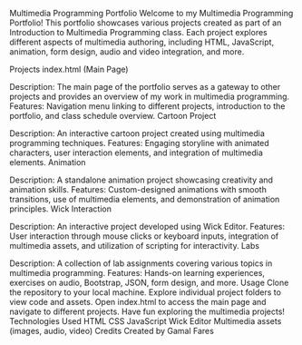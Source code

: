 Multimedia Programming Portfolio
Welcome to my Multimedia Programming Portfolio! 
This portfolio showcases various projects created as part of an Introduction to Multimedia Programming class.
Each project explores different aspects of multimedia authoring, including HTML, JavaScript, animation, form design,
audio and video integration, and more.


Projects
index.html (Main Page)

Description: The main page of the portfolio serves as a gateway to other projects and provides an overview of my work in multimedia programming.
Features: Navigation menu linking to different projects, introduction to the portfolio, and class schedule overview.
Cartoon Project

Description: An interactive cartoon project created using multimedia programming techniques.
Features: Engaging storyline with animated characters, user interaction elements, and integration of multimedia elements.
Animation

Description: A standalone animation project showcasing creativity and animation skills.
Features: Custom-designed animations with smooth transitions, use of multimedia elements, and demonstration of animation principles.
Wick Interaction

Description: An interactive project developed using Wick Editor.
Features: User interaction through mouse clicks or keyboard inputs, integration of multimedia assets, and utilization of scripting for interactivity.
Labs

Description: A collection of lab assignments covering various topics in multimedia programming.
Features: Hands-on learning experiences, exercises on audio, Bootstrap, JSON, form design, and more.
Usage
Clone the repository to your local machine.
Explore individual project folders to view code and assets.
Open index.html to access the main page and navigate to different projects.
Have fun exploring the multimedia projects!
Technologies Used
HTML
CSS
JavaScript
Wick Editor
Multimedia assets (images, audio, video)
Credits
Created by Gamal Fares
